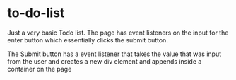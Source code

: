 # to-do-list
Just a very basic Todo list.
The page has event listeners on the input for the enter button which essentially clicks the submit button.

The Submit button has a event listener that takes the value that was input from the user and creates a new div element and appends inside a container on the page
